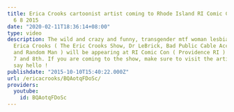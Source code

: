 ```yaml
---
title: Erica Crooks cartoonist artist coming to Rhode Island RI Comic Con 2015 November
  6 8 2015
date: "2020-02-11T18:36:14+08:00"
type: video
description: The wild and crazy and funny, transgender mtf woman lesbian cartoonist
  Erica Crooks ( The Eric Crooks Show, Dr LeBrick, Bad Public Cable Access Television
  and Random Man ) will be appearing at RI Comic Con ( Providence RI ) November 6,
  7 and 8th. If you are coming to the show, make sure to visit the artist table and
  say hello !
publishdate: "2015-10-10T15:40:22.000Z"
url: /ericacrooks/BQAotqFDoSc/
providers:
  youtube:
    id: BQAotqFDoSc
---
```

